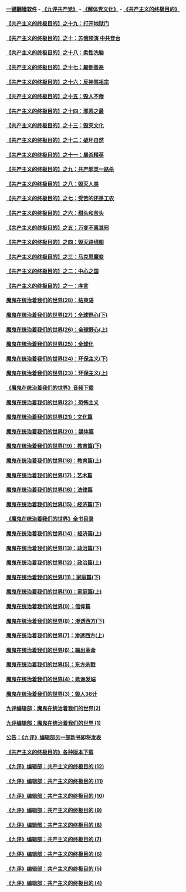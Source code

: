 #### [一键翻墙软件](https://github.com/gfw-breaker/nogfw/blob/master/README.md?t=04290038) -  [《九评共产党》](https://github.com/gfw-breaker/9ping.md?t=04290038) - [《解体党文化》](https://github.com/gfw-breaker/jtdwh.md?t=04290038) - [《共产主义的终极目的》](https://github.com/gfw-breaker/gczydzjmd.md?t=04290038)

#### [【共产主义的终极目的】之十九：打开地狱门](../pages/nsc422/n11206376.md?t=04290038) 

#### [【共产主义的终极目的】之十：苏俄预演 中共登台](../pages/nsc422/n11118424.md?t=04290038) 

#### [【共产主义的终极目的】之十八：柔性洗脑](../pages/nsc422/n11199994.md?t=04290038) 

#### [【共产主义的终极目的】之十七：颠倒善恶](../pages/nsc422/n11179782.md?t=04290038) 

#### [【共产主义的终极目的】之十六：反神骂祖宗](../pages/nsc422/n11166798.md?t=04290038) 

#### [【共产主义的终极目的】之十五：毁人不倦](../pages/nsc422/n11166792.md?t=04290038) 

#### [【共产主义的终极目的】之十四：邪恶之最](../pages/nsc422/n11150249.md?t=04290038) 

#### [【共产主义的终极目的】之十三：毁灭文化](../pages/nsc422/n11135227.md?t=04290038) 

#### [【共产主义的终极目的】之十二：破坏自然](../pages/nsc422/n11135214.md?t=04290038) 

#### [【共产主义的终极目的】之十一：屠杀精英](../pages/nsc422/n11118442.md?t=04290038) 

#### [【共产主义的终极目的】之九：共产邪灵一路杀](../pages/nsc422/n11114139.md?t=04290038) 

#### [【共产主义的终极目的】之八：毁灭人类](../pages/nsc422/n11108503.md?t=04290038) 

#### [【共产主义的终极目的】之七：受苦的还是工农](../pages/nsc422/n11101809.md?t=04290038) 

#### [【共产主义的终极目的】之六：甜头和苦头](../pages/nsc422/n11096971.md?t=04290038) 

#### [【共产主义的终极目的】之五：万变不离其邪](../pages/nsc422/n11091285.md?t=04290038) 

#### [【共产主义的终极目的】之四：毁灭路线图](../pages/nsc422/n11086284.md?t=04290038) 

#### [【共产主义的终极目的】之三：马克思魔变](../pages/nsc422/n11061941.md?t=04290038) 

#### [【共产主义的终极目的】之二：中心之国](../pages/nsc422/n11047728.md?t=04290038) 

#### [【共产主义的终极目的】之一：序言](../pages/nsc422/n11086077.md?t=04290038) 

#### [魔鬼在统治着我们的世界(28)：结束语](../pages/nsc422/n10936246.md?t=04290038) 

#### [魔鬼在统治着我们的世界(27)：全球野心(下)](../pages/nsc422/n10928319.md?t=04290038) 

#### [魔鬼在统治着我们的世界(26)：全球野心(上)](../pages/nsc422/n10900318.md?t=04290038) 

#### [魔鬼在统治着我们的世界(25)：全球化](../pages/nsc422/n10788205.md?t=04290038) 

#### [魔鬼在统治着我们的世界(24)：环保主义(下)](../pages/nsc422/n10695307.md?t=04290038) 

#### [魔鬼在统治着我们的世界(23)：环保主义(上)](../pages/nsc422/n10688613.md?t=04290038) 

#### [《魔鬼在统治着我们的世界》音频下载](../pages/nsc422/n10635553.md?t=04290038) 

#### [魔鬼在统治着我们的世界(22)：恐怖主义](../pages/nsc422/n10614727.md?t=04290038) 

#### [魔鬼在统治着我们的世界(21)：文化篇](../pages/nsc422/n10597706.md?t=04290038) 

#### [魔鬼在统治着我们的世界(20)：媒体篇](../pages/nsc422/n10586579.md?t=04290038) 

#### [魔鬼在统治着我们的世界(19)：教育篇(下)](../pages/nsc422/n10564808.md?t=04290038) 

#### [魔鬼在统治着我们的世界(18)：教育篇(上)](../pages/nsc422/n10526970.md?t=04290038) 

#### [魔鬼在统治着我们的世界(17)：艺术篇](../pages/nsc422/n10499093.md?t=04290038) 

#### [魔鬼在统治着我们的世界(16)：法律篇](../pages/nsc422/n10485969.md?t=04290038) 

#### [魔鬼在统治着我们的世界(15)：经济篇(下)](../pages/nsc422/n10469975.md?t=04290038) 

#### [《魔鬼在统治着我们的世界》全书目录](../pages/nsc422/n10464261.md?t=04290038) 

#### [魔鬼在统治着我们的世界(14)：经济篇(上)](../pages/nsc422/n10457370.md?t=04290038) 

#### [魔鬼在统治着我们的世界(13)：政治篇(下)](../pages/nsc422/n10448270.md?t=04290038) 

#### [魔鬼在统治着我们的世界(12)：政治篇(上)](../pages/nsc422/n10444576.md?t=04290038) 

#### [魔鬼在统治着我们的世界(11)：家庭篇(下)](../pages/nsc422/n10440961.md?t=04290038) 

#### [魔鬼在统治着我们的世界(10)：家庭篇(上)](../pages/nsc422/n10435448.md?t=04290038) 

#### [魔鬼在统治着我们的世界(9)：信仰篇](../pages/nsc422/n10432159.md?t=04290038) 

#### [魔鬼在统治着我们的世界(8)：渗透西方(下)](../pages/nsc422/n10429603.md?t=04290038) 

#### [魔鬼在统治着我们的世界(7)：渗透西方(上)](../pages/nsc422/n10426013.md?t=04290038) 

#### [魔鬼在统治着我们的世界(6)：输出革命](../pages/nsc422/n10421536.md?t=04290038) 

#### [魔鬼在统治着我们的世界(5)：东方杀戮](../pages/nsc422/n10417707.md?t=04290038) 

#### [魔鬼在统治着我们的世界(4)：欧洲发端](../pages/nsc422/n10414890.md?t=04290038) 

#### [魔鬼在统治着我们的世界(3)：毁人36计](../pages/nsc422/n10411583.md?t=04290038) 

#### [九评编辑部：魔鬼在统治着我们的世界(2)](../pages/nsc422/n10410036.md?t=04290038) 

#### [九评编辑部：魔鬼在统治着我们的世界 (1)](../pages/nsc422/n10406825.md?t=04290038) 

#### [公告：《九评》编辑部另一部新书即将发表](../pages/nsc422/n10405104.md?t=04290038) 

#### [《共产主义的终极目的》各种版本下载](../pages/nsc422/n10022138.md?t=04290038) 

#### [《九评》编辑部：共产主义的终极目的 (12)](../pages/nsc422/n9933272.md?t=04290038) 

#### [《九评》编辑部：共产主义的终极目的 (11)](../pages/nsc422/n9924973.md?t=04290038) 

#### [《九评》编辑部：共产主义的终极目的 (10)](../pages/nsc422/n9920883.md?t=04290038) 

#### [《九评》编辑部：共产主义的终极目的 (9)](../pages/nsc422/n9916363.md?t=04290038) 

#### [《九评》编辑部：共产主义的终极目的 (8)](../pages/nsc422/n9912488.md?t=04290038) 

#### [《九评》编辑部：共产主义的终极目的 (7)](../pages/nsc422/n9901176.md?t=04290038) 

#### [《九评》编辑部：共产主义的终极目的 (6)](../pages/nsc422/n9899359.md?t=04290038) 

#### [《九评》编辑部：共产主义的终极目的 (5)](../pages/nsc422/n9893174.md?t=04290038) 

#### [《九评》编辑部：共产主义的终极目的 (4)](../pages/nsc422/n9891246.md?t=04290038) 

